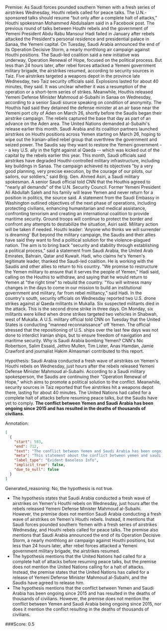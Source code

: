 
Premise:
As Saudi forces pounded southern Yemen with a fresh series of airstrikes Wednesday, Houthi rebels called for peace talks. The U.N.-sponsored talks should resume "but only after a complete halt of attacks," Houthi spokesman Mohammed Abdulsalam said in a Facebook post. The previous round of talks between Houthi rebels and the government of Yemeni President Abdu Rabu Mansour Hadi failed in January after rebels attacked the President's personal residence and presidential palace in Sanaa, the Yemeni capital. On Tuesday, Saudi Arabia announced the end of its Operation Decisive Storm, a nearly monthlong air campaign against Houthi positions. The Saudi-led coalition said a new initiative was underway, Operation Renewal of Hope, focused on the political process. But less than 24 hours later, after rebel forces attacked a Yemeni government military brigade, the airstrikes resumed, according to security sources in Taiz. Five airstrikes targeted a weapons depot in the province late Wednesday, two Taiz security officials said. Explosions lasted for about 40 minutes, they said. It was unclear whether it was a resumption of the operation or a short-term series of strikes. Meanwhile, Houthis released Yemeni Defense Minister Mahmoud al-Subaihi in Sanaa on Wednesday, according to a senior Saudi source speaking on condition of anonymity. The Houthis had said they detained the defense minister at an air base near the Yemeni port city of Aden on March 26, shortly before the Saudis began their airstrike campaign. The rebels captured the base that day as part of an advance on the Aden area. The United Nations demanded al-Subaihi's release earlier this month. Saudi Arabia and its coalition partners launched airstrikes on Houthi positions across Yemen starting on March 26, hoping to wipe out the Iranian-allied rebel group that overthrew the government and seized power. The Saudis say they want to restore the Yemeni government -- a key U.S. ally in the fight against al Qaeda -- which was kicked out of the capital by the rebels earlier this year. This month, Saudi officials said airstrikes have degraded Houthi-controlled military infrastructure, including key buildings in Sanaa. The campaign achieved its objectives "by a very good planning, very precise execution, by the courage of our pilots, our sailors, our soldiers," said Brig. Gen. Ahmed Asiri, a Saudi military spokesman. A senior Saudi official told CNN that the Houthis agreed to "nearly all demands" of the U.N. Security Council. Former Yemeni President Ali Abdullah Saleh and his family will leave Yemen and never return for a position in politics, the source said. A statement from the Saudi Embassy in Washington outlined objectives of the next phase of operations, including protecting civilians, enhancing humanitarian and medical assistance, confronting terrorism and creating an international coalition to provide maritime security. Ground troops will continue to protect the border and confront any attempts to destabilize the situation, Asiri said. Military action will be taken if needed. Houthi leader: 'Anyone who thinks we will surrender is dreaming' But beyond the military campaign, the Saudis and their allies have said they want to find a political solution for the violence-plagued nation. The aim is to bring back "security and stability through establishing a political process," said a statement from Saudi Arabia, the United Arab Emirates, Bahrain, Qatar and Kuwait. Hadi, who claims he's Yemen's legitimate leader, thanked the Saudi-led coalition. He is working with the Saudis and other allies to return to his country. "We promise to restructure the Yemen military to ensure that it serves the people of Yemen," Hadi said, calling on the Houthis to withdraw, and saying that he would return to Yemen at "the right time" to rebuild the country. "You will witness many changes in the days to come in our mission to build an institutional government and military, far from rebel militancy," said Hadi. In the country's south, security officials on Wednesday reported two U.S. drone strikes against al Qaeda militants in Mukalla. Six suspected militants died in the attack. This is the second drone strike in three days. On Monday, six militants were killed when drone strikes targeted two vehicles in Shabwah, west of Mukalla. A U.S. military official told CNN on Tuesday that the United States is conducting "manned reconnaissance" off Yemen. The official stressed that the repositioning of U.S. ships over the last few days was not done to interdict Iranian ships, but to ensure freedom of navigation and maritime security. Why is Saudi Arabia bombing Yemen? CNN's Nic Robertson, Salim Essaid, Jethro Mullen, Tim Lister, Anas Hamdan, Jamie Crawford and journalist Hakim Almasmari contributed to this report.


Hypothesis:
Saudi Arabia conducted a fresh wave of airstrikes on Yemen's Houthi rebels on Wednesday, just hours after the rebels released Yemeni Defense Minister Mahmoud al-Subaihi. According to a Saudi military spokesperson, the Saudis are continuing their "Operation Renewal of Hope," which aims to promote a political solution to the conflict. Meanwhile, security sources in Taiz reported that five airstrikes hit a weapons depot there, lasting for about 40 minutes. The United Nations had called for a complete halt of attacks before resuming peace talks, but the Saudis have yet to comply. **The conflict between Yemen and Saudi Arabia has been ongoing since 2015 and has resulted in the deaths of thousands of civilians.**

Annotation:
```json
[
  {
    "start": 583,
    "end": 712,
    "text": "The conflict between Yemen and Saudi Arabia has been ongoing since 2015 and has resulted in the deaths of thousands of civilians.",
    "meta": "This statement about the conflict between yemen and saudi was not mentioned",
    "label_type": "Evident Baseless Info",
    "implicit_true": false,
    "due_to_null": false
  }
]
```

Generated_reasoning:
No, the hypothesis is not true. 
- The hypothesis states that Saudi Arabia conducted a fresh wave of airstrikes on Yemen's Houthi rebels on Wednesday, just hours after the rebels released Yemeni Defense Minister Mahmoud al-Subaihi. However, the premise does not mention Saudi Arabia conducting a fresh wave of airstrikes on Yemen's Houthi rebels. Instead, it mentions that Saudi forces pounded southern Yemen with a fresh series of airstrikes Wednesday, and Houthi rebels called for peace talks. The premise also mentions that Saudi Arabia announced the end of its Operation Decisive Storm, a nearly monthlong air campaign against Houthi positions, but less than 24 hours later, after rebel forces attacked a Yemeni government military brigade, the airstrikes resumed. 
- The hypothesis mentions that the United Nations had called for a complete halt of attacks before resuming peace talks, but the premise does not mention the United Nations calling for a halt of attacks. Instead, the premise states that the United Nations has called for a release of Yemeni Defense Minister Mahmoud al-Subaihi, and the Saudis have agreed to release him. 
- The hypothesis mentions that the conflict between Yemen and Saudi Arabia has been ongoing since 2015 and has resulted in the deaths of thousands of civilians. However, the premise does not mention the conflict between Yemen and Saudi Arabia being ongoing since 2015, nor does it mention the conflict resulting in the deaths of thousands of civilians.

###Score:
0.5
